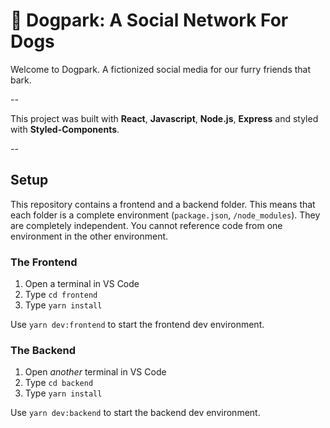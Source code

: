 # 🦴 Dogpark: A Social Network For Dogs

Welcome to Dogpark. A fictionized social media for our furry friends that bark.

--

This project was built with **React**, **Javascript**, **Node.js**, **Express** and styled with **Styled-Components**.

--

## Setup

This repository contains a frontend and a backend folder. This means that each folder is a complete environment (`package.json`, `/node_modules`). They are completely independent. You cannot reference code from one environment in the other environment.

### The Frontend

1. Open a terminal in VS Code
2. Type `cd frontend`
3. Type `yarn install`

Use `yarn dev:frontend` to start the frontend dev environment.

### The Backend

1. Open _another_ terminal in VS Code
2. Type `cd backend`
3. Type `yarn install`

Use `yarn dev:backend` to start the backend dev environment.
